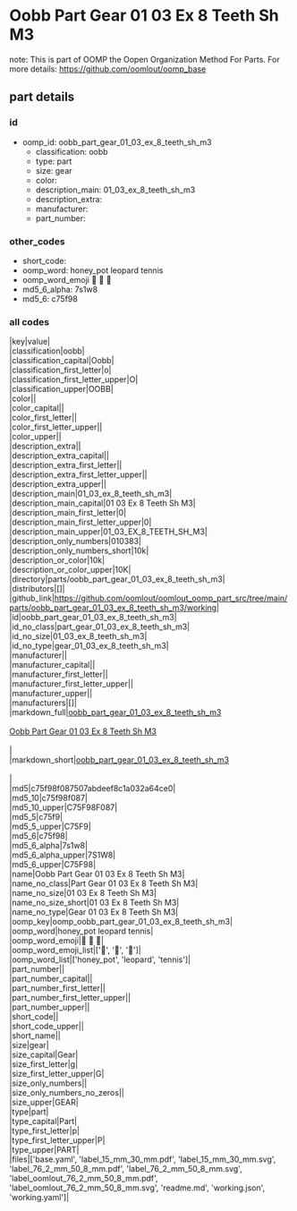 # Oobb Part Gear 01 03 Ex 8 Teeth Sh M3  

note: This is part of OOMP the Oopen Organization Method For Parts. For more details: https://github.com/oomlout/oomp_base

##  part details





### id
* oomp_id: oobb_part_gear_01_03_ex_8_teeth_sh_m3
  * classification: oobb
  * type: part
  * size: gear
  * color: 
  * description_main: 01_03_ex_8_teeth_sh_m3
  * description_extra: 
  * manufacturer: 
  * part_number: 

### other_codes
* short_code: 
* oomp_word: honey_pot leopard tennis
* oomp_word_emoji :honey_pot: :leopard: :tennis:
* md5_6_alpha: 7s1w8
* md5_6: c75f98

### all codes 
|key|value|  
|classification|oobb|  
|classification_capital|Oobb|  
|classification_first_letter|o|  
|classification_first_letter_upper|O|  
|classification_upper|OOBB|  
|color||  
|color_capital||  
|color_first_letter||  
|color_first_letter_upper||  
|color_upper||  
|description_extra||  
|description_extra_capital||  
|description_extra_first_letter||  
|description_extra_first_letter_upper||  
|description_extra_upper||  
|description_main|01_03_ex_8_teeth_sh_m3|  
|description_main_capital|01 03 Ex 8 Teeth Sh M3|  
|description_main_first_letter|0|  
|description_main_first_letter_upper|0|  
|description_main_upper|01_03_EX_8_TEETH_SH_M3|  
|description_only_numbers|010383|  
|description_only_numbers_short|10k|  
|description_or_color|10k|  
|description_or_color_upper|10K|  
|directory|parts/oobb_part_gear_01_03_ex_8_teeth_sh_m3|  
|distributors|[]|  
|github_link|https://github.com/oomlout/oomlout_oomp_part_src/tree/main/parts/oobb_part_gear_01_03_ex_8_teeth_sh_m3/working|  
|id|oobb_part_gear_01_03_ex_8_teeth_sh_m3|  
|id_no_class|part_gear_01_03_ex_8_teeth_sh_m3|  
|id_no_size|01_03_ex_8_teeth_sh_m3|  
|id_no_type|gear_01_03_ex_8_teeth_sh_m3|  
|manufacturer||  
|manufacturer_capital||  
|manufacturer_first_letter||  
|manufacturer_first_letter_upper||  
|manufacturer_upper||  
|manufacturers|[]|  
|markdown_full|[oobb_part_gear_01_03_ex_8_teeth_sh_m3](https://github.com/oomlout/oomlout_oomp_part_src/tree/main/parts/oobb_part_gear_01_03_ex_8_teeth_sh_m3/working)<br>[](https://github.com/oomlout/oomlout_oomp_part_src/tree/main/parts/oobb_part_gear_01_03_ex_8_teeth_sh_m3/working)<br>[Oobb Part Gear 01 03 Ex 8 Teeth Sh M3](https://github.com/oomlout/oomlout_oomp_part_src/tree/main/parts/oobb_part_gear_01_03_ex_8_teeth_sh_m3/working)<br><br>|  
|markdown_short|[oobb_part_gear_01_03_ex_8_teeth_sh_m3](https://github.com/oomlout/oomlout_oomp_part_src/tree/main/parts/oobb_part_gear_01_03_ex_8_teeth_sh_m3/working)<br><br>|  
|md5|c75f98f087507abdeef8c1a032a64ce0|  
|md5_10|c75f98f087|  
|md5_10_upper|C75F98F087|  
|md5_5|c75f9|  
|md5_5_upper|C75F9|  
|md5_6|c75f98|  
|md5_6_alpha|7s1w8|  
|md5_6_alpha_upper|7S1W8|  
|md5_6_upper|C75F98|  
|name|Oobb Part Gear 01 03 Ex 8 Teeth Sh M3|  
|name_no_class|Part Gear 01 03 Ex 8 Teeth Sh M3|  
|name_no_size|01 03 Ex 8 Teeth Sh M3|  
|name_no_size_short|01 03 Ex 8 Teeth Sh M3|  
|name_no_type|Gear 01 03 Ex 8 Teeth Sh M3|  
|oomp_key|oomp_oobb_part_gear_01_03_ex_8_teeth_sh_m3|  
|oomp_word|honey_pot leopard tennis|  
|oomp_word_emoji|:honey_pot: :leopard: :tennis:|  
|oomp_word_emoji_list|[':honey_pot:', ':leopard:', ':tennis:']|  
|oomp_word_list|['honey_pot', 'leopard', 'tennis']|  
|part_number||  
|part_number_capital||  
|part_number_first_letter||  
|part_number_first_letter_upper||  
|part_number_upper||  
|short_code||  
|short_code_upper||  
|short_name||  
|size|gear|  
|size_capital|Gear|  
|size_first_letter|g|  
|size_first_letter_upper|G|  
|size_only_numbers||  
|size_only_numbers_no_zeros||  
|size_upper|GEAR|  
|type|part|  
|type_capital|Part|  
|type_first_letter|p|  
|type_first_letter_upper|P|  
|type_upper|PART|  
|files|['base.yaml', 'label_15_mm_30_mm.pdf', 'label_15_mm_30_mm.svg', 'label_76_2_mm_50_8_mm.pdf', 'label_76_2_mm_50_8_mm.svg', 'label_oomlout_76_2_mm_50_8_mm.pdf', 'label_oomlout_76_2_mm_50_8_mm.svg', 'readme.md', 'working.json', 'working.yaml']|  
